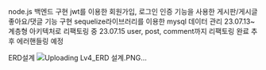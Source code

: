 node.js 백엔드 구현
jwt를 이용한 회원가입, 로그인 인증 기능을 사용한 게시판/게시글 좋아요/댓글 기능 구현
sequelize라이브러리를 이용한 mysql 데이터 관리
23.07.13~ 계층형 아키텍처로 리팩토링 중
23.07.15 user, post, comment까지 리팩토링 완료 추후 에러핸들링 예정

ERD설계
![Uploading Lv4_ERD 설계.PNG…]()
